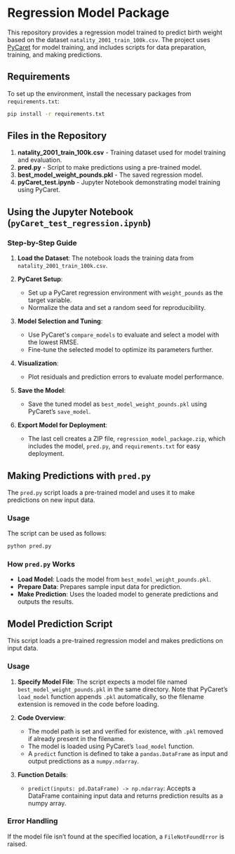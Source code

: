 # Regression Model Package

This repository provides a regression model trained to predict birth weight based on the dataset `natality_2001_train_100k.csv`. The project uses [PyCaret](https://pycaret.org/) for model training, and includes scripts for data preparation, training, and making predictions.

## Requirements

To set up the environment, install the necessary packages from `requirements.txt`:

```bash
pip install -r requirements.txt
```

## Files in the Repository

1. **natality_2001_train_100k.csv** - Training dataset used for model training and evaluation.
2. **pred.py** - Script to make predictions using a pre-trained model.
3. **best_model_weight_pounds.pkl** - The saved regression model.
4. **pyCaret_test.ipynb** - Jupyter Notebook demonstrating model training using PyCaret.

## Using the Jupyter Notebook (`pyCaret_test_regression.ipynb`)

### Step-by-Step Guide

1. **Load the Dataset**: The notebook loads the training data from `natality_2001_train_100k.csv`.
   
2. **PyCaret Setup**: 
   - Set up a PyCaret regression environment with `weight_pounds` as the target variable.
   - Normalize the data and set a random seed for reproducibility.

3. **Model Selection and Tuning**:
   - Use PyCaret's `compare_models` to evaluate and select a model with the lowest RMSE.
   - Fine-tune the selected model to optimize its parameters further.

4. **Visualization**:
   - Plot residuals and prediction errors to evaluate model performance.

5. **Save the Model**:
   - Save the tuned model as `best_model_weight_pounds.pkl` using PyCaret’s `save_model`.

6. **Export Model for Deployment**:
   - The last cell creates a ZIP file, `regression_model_package.zip`, which includes the model, `pred.py`, and `requirements.txt` for easy deployment.

## Making Predictions with `pred.py`

The `pred.py` script loads a pre-trained model and uses it to make predictions on new input data.

### Usage

The script can be used as follows:

```bash
python pred.py
```

### How `pred.py` Works

- **Load Model**: Loads the model from `best_model_weight_pounds.pkl`.
- **Prepare Data**: Prepares sample input data for prediction.
- **Make Prediction**: Uses the loaded model to generate predictions and outputs the results.

## Model Prediction Script

This script loads a pre-trained regression model and makes predictions on input data.

### Usage

1. **Specify Model File**: The script expects a model file named `best_model_weight_pounds.pkl` in the same directory. Note that PyCaret’s `load_model` function appends `.pkl` automatically, so the filename extension is removed in the code before loading.

2. **Code Overview**:
   - The model path is set and verified for existence, with `.pkl` removed if already present in the filename.
   - The model is loaded using PyCaret’s `load_model` function.
   - A `predict` function is defined to take a `pandas.DataFrame` as input and output predictions as a `numpy.ndarray`.

3. **Function Details**:
   - `predict(inputs: pd.DataFrame) -> np.ndarray`: Accepts a DataFrame containing input data and returns prediction results as a numpy array.

### Error Handling
If the model file isn’t found at the specified location, a `FileNotFoundError` is raised.



